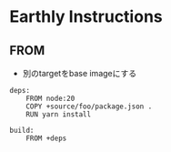 # Earthly Instructions

## FROM

* 別のtargetをbase imageにする

```
deps:
    FROM node:20
    COPY +source/foo/package.json .
    RUN yarn install
    
build:
    FROM +deps
```
